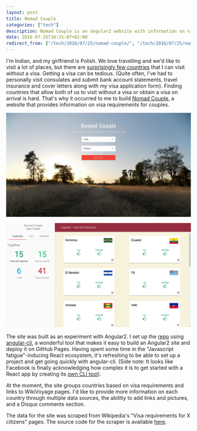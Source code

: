 ```yaml
---
layout: post
title: Nomad Couple
categories: ["tech"]
description: Nomad Couple is an angular2 website with information on visa requirements for couples
date: 2016-07-25T16:31:07+02:00
redirect_from: ["/tech/2016/07/25/nomad-couple/", "/tech/2016/07/25/nomad-couple"]
---
```


I'm Indian, and my girlfriend is Polish. We love travelling and we'd like to visit a lot of places, but there are [surprisingly few countries](https://en.wikipedia.org/wiki/Visa_requirements_for_Indian_citizens#Visa_requirements_map) that I can visit without a visa. Getting a visa can be tedious. (Quite often, I've had to  personally visit consulates and submit bank account statements, travel insurance and cover letters along with my visa application form). Finding countries that allow both of us to visit without a visa or obtain a visa on arrival is hard. That's why it occurred to me to build [Nomad Couple](https://vinaygopinath.github.io/NomadCouple/), a website that provides information on visa requirements for couples.

[![Nomad Couple home page](/public/images/nomad-couple/home.png)](/public/images/nomad-couple/home.png)

[![Nomad Couple search results](/public/images/nomad-couple/search.png)](/public/images/nomad-couple/search.png)

The site was built as an experiment with Angular2. I set up the [repo](https://github.com/vinaygopinath/NomadCouple) using [angular-cli](https://github.com/angular/angular-cli), a wonderful tool that makes it easy to build an Angular2 site and deploy it on GitHub Pages. Having spent some time in the "Javascript fatigue"-inducing React ecosystem, it's refreshing to be able to set up a project and get going quickly with angular-cli. (Side note: It looks like Facebook is finally acknowledging how complex it is to get started with a React app by creating its [own CLI tool](https://facebook.github.io/react/blog/2016/07/22/create-apps-with-no-configuration.html)).

At the moment, the site groups countries based on visa requirements and links to WikiVoyage pages. I'd like to provide more information on each country through multiple data sources, the abilitiy to add links and pictures, and a Disqus comments section.

The data for the site was scraped from Wikipedia's "Visa requirements for X citizens" pages. The source code for the scraper is available [here](https://github.com/vinaygopinath/visa-req-wiki-scraper).
